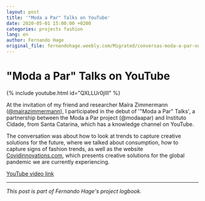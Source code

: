 ```yaml
---
layout: post
title: '"Moda a Par" Talks on YouTube'
date: 2020-05-01 15:00:00 +0200
categories: projects fashion
lang: en
author: Fernando Hage
original_file: fernandohage.weebly.com/Migrated/conversas-moda-a-par-no-youtube.html
---
```


# "Moda a Par" Talks on YouTube

{% include youtube.html id="QXLLUr0jIII" %}

At the invitation of my friend and researcher Maíra Zimmermann ([@mairazimmermann](https://www.instagram.com/mairazimmermann/)), I participated in the debut of '"Moda a Par" Talks', a partnership between the Moda a Par project (@modaapar) and Instituto Cidade, from Santa Catarina, which has a knowledge channel on YouTube.

The conversation was about how to look at trends to capture creative solutions for the future, where we talked about consumption, how to capture signs of fashion trends, as well as the website [Covidinnovations.com](http://www.covidinnovations.com/), which presents creative solutions for the global pandemic we are currently experiencing.

[YouTube video link](https://youtu.be/QXLLUr0jIII)

---

*This post is part of Fernando Hage's project logbook.*